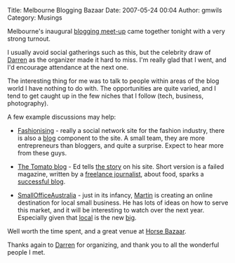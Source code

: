 Title: Melbourne Blogging Bazaar
Date: 2007-05-24 00:04
Author: gmwils
Category: Musings

Melbourne's inaugural [blogging meet-up][] came together tonight with a
very strong turnout.

I usually avoid social gatherings such as this, but the celebrity draw
of [Darren][] as the organizer made it hard to miss. I'm really glad
that I went, and I'd encourage attendance at the next one.

The interesting thing for me was to talk to people within areas of the
blog world I have nothing to do with. The opportunities are quite
varied, and I tend to get caught up in the few niches that I follow
(tech, business, photography).

A few example discussions may help:

-   [Fashionising][] - really a social network site for the fashion
    industry, there is also a [blog][] component to the site. A small
    team, they are more entrepreneurs than bloggers, and quite a
    surprise. Expect to hear more from these guys.

-   [The Tomato blog][] - Ed tells [the story][] on his site. Short
    version is a failed magazine, written by a [freelance journalist][],
    about food, sparks a [successful blog][].

-   [SmallOfficeAustralia][] - just in its infancy, [Martin][] is
    creating an online destination for local small business. He has lots
    of ideas on how to serve this market, and it will be interesting to
    watch over the next year. Especially given that [local][] is the new
    [big][].

Well worth the time spent, and a great venue at [Horse Bazaar][].

Thanks again to [Darren][] for organizing, and thank you to all the
wonderful people I met.

  [blogging meet-up]: http://blog.meetup.com/378/calendar/5763092/
  [Darren]: http://problogger.net/
  [Fashionising]: http://www.fashionising.com/
  [blog]: http://www.fashionising.com/lifestyle/
  [The Tomato blog]: http://www.tomatom.com
  [the story]: http://www.tomatom.com/about/
  [freelance journalist]: http://www.tomatom.com/journalism/
  [successful blog]: http://tomatom.com/
  [SmallOfficeAustralia]: http://www.smallofficeaustralia.com/
  [Martin]: http://www.smallofficeaustralia.com/about/
  [local]: http://dondodge.typepad.com/the_next_big_thing/2007/05/newspapers_need.html
  [big]: http://dondodge.typepad.com/the_next_big_thing/2007/05/cnn_goes_local_.html
  [Horse Bazaar]: http://www.horsebazaar.com.au/
